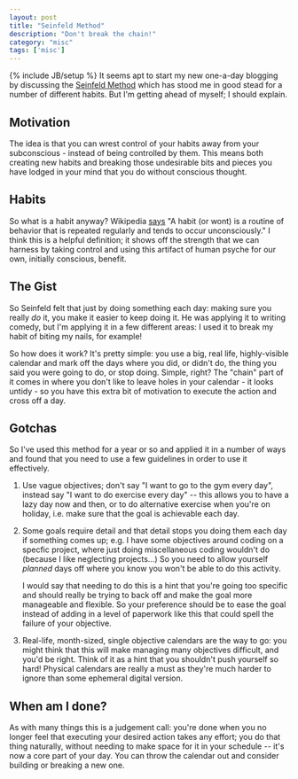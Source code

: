 ```yaml
---
layout: post
title: "Seinfeld Method"
description: "Don't break the chain!"
category: "misc"
tags: ['misc']
---
```

{% include JB/setup %}
It seems apt to start my new one-a-day blogging by discussing the [Seinfeld Method](http://lifehacker.com/281626/jerry-seinfelds-productivity-secret)
which has stood me in good stead for a number of different habits. But I'm
getting ahead of myself; I should explain.

## Motivation
The idea is that you can wrest control of your habits away from your
subconscious - instead of being controlled by them. This means both creating
new habits and breaking those undesirable bits and pieces you have lodged in
your mind that you do without conscious thought.

## Habits
So what is a habit anyway? Wikipedia [says](http://en.wikipedia.org/wiki/Habit)
"A habit (or wont) is a routine of behavior that is repeated regularly and
tends to occur unconsciously." I think this is a helpful definition; it shows
off the strength that we can harness by taking control and using this artifact
of human psyche for our own, initially conscious, benefit.

## The Gist
So Seinfeld felt that just by doing something each day: making sure you really
_do_ it, you make it easier to keep doing it. He was applying it to writing
comedy, but I'm applying it in a few different areas: I used it to break my
habit of biting my nails, for example!

So how does it work? It's pretty simple: you use a big, real life,
highly-visible calendar and mark off the days where you did, or didn't do, the
thing you said you were going to do, or stop doing. Simple, right? The "chain"
part of it comes in where you don't like to leave holes in your calendar - it
looks untidy - so you have this extra bit of motivation to execute the action
and cross off a day.

## Gotchas
So I've used this method for a year or so and applied it in a number of ways
and found that you need to use a few guidelines in order to use it effectively.

1. Use vague objectives; don't say "I want to go to the gym every day", instead
   say "I want to do exercise every day" -- this allows you to have a lazy day
   now and then, or to do alternative exercise when you're on holiday, i.e.
   make sure that the goal is achievable each day.

2. Some goals require detail and that detail stops you doing them each day if
   something comes up; e.g. I have some objectives around coding on a specfic
   project, where just doing miscellaneous coding wouldn't do (because I like
   neglecting projects...) So you need to allow yourself _planned_ days off
   where you know you won't be able to do this activity.

   I would say that needing to do this is a hint that you're going too specific
   and should really be trying to back off and make the goal more manageable
   and flexible. So your preference should be to ease the goal instead of
   adding in a level of paperwork like this that could spell the failure of
   your objective.

3. Real-life, month-sized, single objective calendars are the way to go: you
   might think that this will make managing many objectives difficult, and
   you'd be right. Think of it as a hint that you shouldn't push yourself so
   hard! Physical calendars are really a must as they're much harder to ignore
   than some ephemeral digital version.

## When am I done?
As with many things this is a judgement call: you're done when you no longer
feel that executing your desired action takes any effort; you do that thing
naturally, without needing to make space for it in your schedule -- it's now a
core part of your day. You can throw the calendar out and consider building or
breaking a new one.
